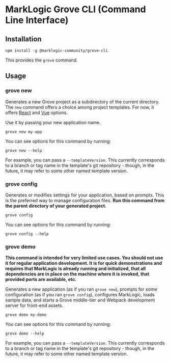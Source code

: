 # MarkLogic Grove CLI (Command Line Interface)

## Installation

    npm install -g @marklogic-community/grove-cli

This provides the `grove` command.

## Usage

### grove new

Generates a new Grove project as a subdirectory of the current directory. The `new` command offers a choice among project templates. For now, it offers [React](https://project.marklogic.com/repo/projects/NACW/repos/grove-react-template/browse) and [Vue](https://project.marklogic.com/repo/users/gjosten/repos/grove-vue-template/browse) options.

Use it by passing your new application name.

    grove new my-app

You can see options for this command by running:

    grove new --help

For example, you can pass a `--templateVersion`. This currently corresponds to a branch or tag name in the template's git repository - though, in the future, it may refer to some other named template version.

### grove config

Generates or modifies settings for your application, based on prompts. This is the preferred way to manage configuration files. **Run this command from the parent directory of your generated project.**

    grove config

You can see options for this command by running:

    grove config --help

### grove demo

**This command is intended for very limited use cases. You should not use it for regular application development. It is for quick demonstrations and requires that MarkLogic is already running and initialized, that all dependencies are in place on the machine where it is invoked, that provided ports are available, etc.**

Generates a new application (as if you ran `grove new`), prompts for some configuration (as if you ran `grove config`), configures MarkLogic, loads sample data, and starts a Grove middle-tier and Webpack development server for front-end assets.

    grove demo my-demo

You can see options for this command by running:

    grove demo --help

For example, you can pass a `--templateVersion`. This currently corresponds to a branch or tag name in the template's git repository - though, in the future, it may refer to some other named template version.
